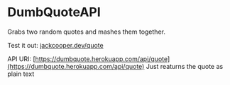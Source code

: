 # DumbQuoteAPI

Grabs two random quotes and mashes them together.

Test it out: [jackcooper.dev/quote](https://jackcooper.dev/quote)

API URI: [https://dumbquote.herokuapp.com/api/quote](https://dumbquote.herokuapp.com/api/quote)
Just reaturns the quote as plain text

